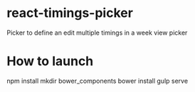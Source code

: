 # react-timings-picker
Picker to define an edit multiple timings in a week view picker

# How to launch
npm install
mkdir bower_components
bower install
gulp serve